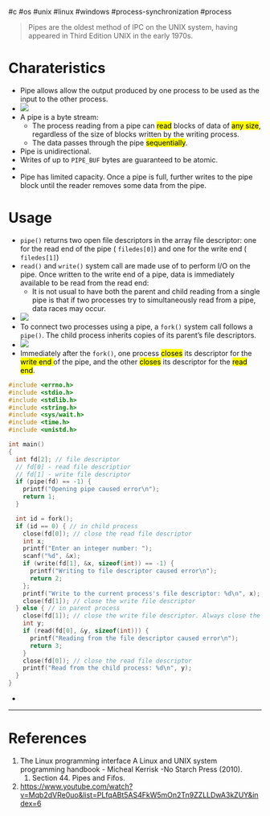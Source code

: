 #c #os #unix #linux #windows #process-synchronization #process 

> Pipes are the oldest method of IPC on the UNIX system, having appeared in Third Edition UNIX in the early 1970s.


# Charateristics
- Pipe allows allow the output produced by one process to be used as the input to the other process.
- ![](Pasted%20image%2020250523110145.png)
- A pipe is a byte stream:
	- The process reading from a pipe can <mark class="hltr-yellow">read</mark> blocks of data of <mark class="hltr-yellow">any size</mark>, regardless of the size of blocks written by the writing process.
	- The data passes through the pipe <mark class="hltr-yellow">sequentially</mark>.
- Pipe is unidirectional.
- Writes of up to `PIPE_BUF` bytes are guaranteed to be atomic.
- 
- Pipe has limited capacity. Once a pipe is full, further writes to the pipe block until the reader removes some data from the pipe.
# Usage
- `pipe()` returns two open file descriptors in the array file descriptor: one for the read end of the pipe ( `filedes[0]`) and one for the write end ( `filedes[1]`)
- `read()` and `write()` system call are made use of to perform I/O on the pipe. Once written to the write end of a pipe, data is immediately available to be read from the read end:
	- It is not usual to have both the parent and child reading from a single pipe is that if two processes try to simultaneously read from a pipe, data races may occur.
- ![](Pasted%20image%2020250523111831.png)
- To connect two processes using a pipe, a `fork()` system call follows a `pipe()`. The child process inherits copies of its parent’s file descriptors.
- ![](Pasted%20image%2020250523112019.png)
- Immediately after the `fork()`, one process <mark class="hltr-yellow">closes</mark> its descriptor for the <mark class="hltr-yellow">write end </mark>of the pipe, and the other <mark class="hltr-yellow">closes</mark> its descriptor for the <mark class="hltr-yellow">read end</mark>.
```c title='Pipe descriptor usage'
#include <errno.h>
#include <stdio.h>
#include <stdlib.h>
#include <string.h>
#include <sys/wait.h>
#include <time.h>
#include <unistd.h>

int main()
{
  int fd[2]; // file descriptor
  // fd[0] - read file descriptior
  // fd[1] - write file descriptor
  if (pipe(fd) == -1) {
    printf("Opening pipe caused error\n");
    return 1;
  }

  int id = fork();
  if (id == 0) { // in child process
    close(fd[0]); // close the read file descriptor
    int x;
    printf("Enter an integer number: ");
    scanf("%d", &x);
    if (write(fd[1], &x, sizeof(int)) == -1) {
      printf("Writing to file descriptor caused error\n");
      return 2;
    };
    printf("Write to the current process's file descriptor: %d\n", x);
    close(fd[1]); // close the write file descriptor
  } else { // in parent process
    close(fd[1]); // close the write file descriptor. Always close the other file descriptor before current file descriptor reads or writes
    int y;
    if (read(fd[0], &y, sizeof(int))) {
      printf("Reading from the file descriptor caused error\n");
      return 3;
    }
    close(fd[0]); // close the read file descriptor
    printf("Read from the child process: %d\n", y);
  }
}

```

- 


---
# References
1. The Linux programming interface A Linux and UNIX system programming handbook - Micheal Kerrisk -No Starch Press (2010).
	1. Section 44. Pipes and Fifos.
2. https://www.youtube.com/watch?v=Mqb2dVRe0uo&list=PLfqABt5AS4FkW5mOn2Tn9ZZLLDwA3kZUY&index=6